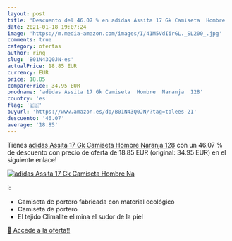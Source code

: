 ```yaml
---
layout: post
title: 'Descuento del 46.07 % en adidas Assita 17 Gk Camiseta  Hombre  Na'
date: 2021-01-18 19:07:24
image: 'https://m.media-amazon.com/images/I/41M5VdIirGL._SL200_.jpg'
comments: true
category: ofertas
author: ring
slug: 'B01N43Q0JN-es'
actualPrice: 18.85 EUR
currency: EUR
price: 18.85
comparePrice: 34.95 EUR
prodname: 'adidas Assita 17 Gk Camiseta  Hombre  Naranja  128'
country: 'es'
flag: '🇪🇸'
buyurl: 'https://www.amazon.es/dp/B01N43Q0JN/?tag=tolees-21'
descuento: '46.07'
average: '18.85'
---
```


Tienes [adidas Assita 17 Gk Camiseta  Hombre  Naranja  128](https://www.amazon.es/dp/B01N43Q0JN/?tag=tolees-21) con un 46.07 % de descuento con precio de oferta de 18.85 EUR (original: 34.95 EUR) en el siguiente enlace!

[![adidas Assita 17 Gk Camiseta  Hombre  Na](https://m.media-amazon.com/images/I/41M5VdIirGL._SL200_.jpg)](https://www.amazon.es/dp/B01N43Q0JN/?tag=tolees-21)

ℹ️:

- Camiseta de portero fabricada con material ecológico
- Camiseta de portero
- El tejido Climalite elimina el sudor de la piel

[🛒 Accede a la oferta!!](https://www.amazon.es/dp/B01N43Q0JN/?tag=tolees-21)
